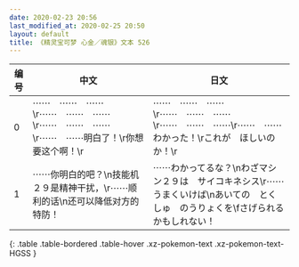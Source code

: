 ```yaml
---
date: 2020-02-23 20:56
last_modified_at: 2020-02-25 20:50
layout: default
title: 《精灵宝可梦 心金／魂银》文本 526
---
```

| 编号 | 中文 | 日文 |
| ---- | ---- | ---- |
| 0 | ⋯⋯　⋯⋯　⋯⋯\r⋯⋯　⋯⋯　⋯⋯\r⋯⋯　⋯⋯　⋯⋯\r⋯⋯　⋯⋯明白了！\r你想要这个啊！\r | ⋯⋯　⋯⋯　⋯⋯\r⋯⋯　⋯⋯　⋯⋯\r⋯⋯　⋯⋯　⋯⋯\r⋯⋯　⋯⋯わかった！\rこれが　ほしいのか！\r |
| 1 | ⋯⋯你明白的吧？\n技能机２９是精神干扰，\r⋯⋯顺利的话\n还可以降低对方的特防！ | ⋯⋯わかってるな？\nわざマシン２９は　サイコキネシス\r⋯⋯うまくいけば\nあいての　とくしゅ　のうりょくを\fさげられる　かもしれない！ |
{: .table .table-bordered .table-hover .xz-pokemon-text .xz-pokemon-text-HGSS }